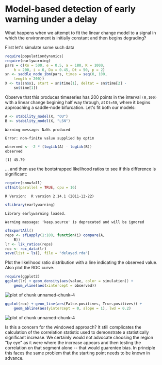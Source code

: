 
# Model-based detection of early warning under a delay

What happens when we attempt to fit the linear change model to a signal in which the environment is initially constant and then begins degrading?

First let's simulate some such data



```r
require(populationdynamics)
require(earlywarning)
pars = c(Xo = 500, e = 0.5, a = 180, K = 1000, 
    h = 200, i = 0, Da = 0.45, Dt = 50, p = 2)
sn <- saddle_node_ibm(pars, times = seq(0, 100, 
    length = 200))
X <- ts(sn$x1, start = sn$time[1], deltat = sn$time[2] - 
    sn$time[1])
```




Observe that this produces timeseries has 200 points in the interval `(0,100)` with a linear change begining half way through, at `Dt=50`, where it begins approaching a saddle-node bifurcation.  Let's fit both our models:



```r
A <- stability_model(X, "OU")
B <- stability_model(X, "LSN")
```



```
Warning message: NaNs produced
```



```
Error: non-finite value supplied by optim
```



```r
observed <- -2 * (logLik(A) - logLik(B))
observed
```



```
[1] 45.79
```




... and then use the bootstrapped likelihood ratios to see if this difference is significant:



```r
require(snowfall)
sfInit(parallel = TRUE, cpu = 16)
```



```
R Version:  R version 2.14.1 (2011-12-22) 

```



```r
sfLibrary(earlywarning)
```



```
Library earlywarning loaded.
```



```
Warning message: 'keep.source' is deprecated and will be ignored
```



```r
sfExportAll()
reps <- sfLapply(1:100, function(i) compare(A, 
    B))
lr <- lik_ratios(reps)
roc <- roc_data(lr)
save(list = ls(), file = "delayed.rda")
```




Plot the likelihood ratio distribution with a line indicating the observed value.  Also plot the ROC curve.  



```r
require(ggplot2)
ggplot(lr) + geom_density(aes(value, color = simulation)) + 
    geom_vline(aes(xintercept = observed))
```

![plot of chunk unnamed-chunk-4](figure/unnamed-chunk-41.png) 

```r
ggplot(roc) + geom_line(aes(False.positives, True.positives)) + 
    geom_abline(aes(yintercept = 0, slope = 1), lwd = 0.2)
```

![plot of chunk unnamed-chunk-4](figure/unnamed-chunk-42.png) 



Is this a concern for the windowed approach?  It still complicates the calculation of the correlation statistic used to demonstrate a statistically significant increase.  We certainly would not advocate choosing the region "by eye" as it were where the increase appears and then testing the correlation on that segment alone -- that would guarentee bias.  In principle this faces the same problem that the starting point needs to be known in advance.  
